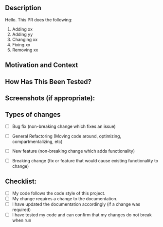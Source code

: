 <!--- Provide a general summary of your changes in the Title above -->
<!--- PLEASE MAKE SURE YOUR TITLE FITS ON ONE LINE!!! -->
## Description
<!--- Describe your changes in detail below this comment -->
<!--- A strong description contains a concise list of changes/removals/additions -->
Hello. This PR does the following:
1. Adding xx
1. Adding yy
2. Changing xx
3. Fixing xx
4. Removing xx

## Motivation and Context
<!--- Why is this change required? What problem does it solve? -->
<!--- If it fixes an open issue, please link to the issue here. -->


## How Has This Been Tested?
<!--- Please describe in detail how you tested your changes. -->
<!--- Include details of your testing environment, and the tests you ran to -->
<!--- see how your change affects other areas of the code, etc. -->


## Screenshots (if appropriate):
<!--- You may delete this section if there are no screenshots required. -->
<!--- Do not feel the need to force adding screenshots, only if they further your examples. -->


## Types of changes
<!--- What types of changes does your code introduce? Put an `x` in all the boxes that apply: -->
<!--- Please DO NOT REMOVE CHECKBOXES if they do not apply to you. They are a helpful reference!--> 
- [ ] Bug fix (non-breaking change which fixes an issue)
- [ ] General Refactoring (Moving code around, optimizing, compartmentalizing, etc)
- [ ] New feature (non-breaking change which adds functionality)
- [ ] Breaking change (fix or feature that would cause existing functionality to change)


## Checklist:
<!--- Go over all the following points, and put an `x` in all the boxes that apply. -->
<!--- Please DO NOT REMOVE CHECKBOXES if they do not apply to you. They are a helpful reference!--> 
- [ ] My code follows the code style of this project.
- [ ] My change requires a change to the documentation.
- [ ] I have updated the documentation accordingly (if a change was required)
- [ ] I have tested my code and can confirm that my changes do not break when run
